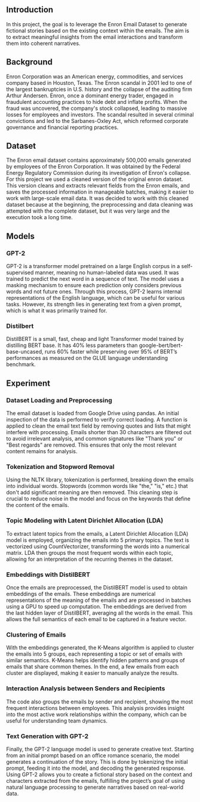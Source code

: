 ## Introduction
In this project, the goal is to leverage the Enron Email Dataset to generate fictional stories based on the existing context within the emails. The aim is to extract meaningful insights from the email interactions and transform them into coherent narratives.

## Background
Enron Corporation was an American energy, commodities, and services company based in Houston, Texas. The Enron scandal in 2001 led to one of the largest bankruptcies in U.S. history and the collapse of the auditing firm Arthur Andersen. Enron, once a dominant energy trader, engaged in fraudulent accounting practices to hide debt and inflate profits. When the fraud was uncovered, the company's stock collapsed, leading to massive losses for employees and investors. The scandal resulted in several criminal convictions and led to the Sarbanes-Oxley Act, which reformed corporate governance and financial reporting practices.

## Dataset
The Enron email dataset contains approximately 500,000 emails generated by employees of the Enron Corporation. It was obtained by the Federal Energy Regulatory Commission during its investigation of Enron's collapse.
For this project we used a cleaned version of the original enron dataset. This version cleans and extracts relevant fields from the Enron emails, and saves the processed information in manageable batches, making it easier to work with large-scale email data.
It was decided to work with this cleaned dataset because at the beginning, the preprocessing and data cleaning was attempted with the complete dataset, but it was very large and the execution took a long time.

## Models
### GPT-2 
GPT-2 is a transformer model pretrained on a large English corpus in a self-supervised manner, meaning no human-labeled data was used. It was trained to predict the next word in a sequence of text. The model uses a masking mechanism to ensure each prediction only considers previous words and not future ones. Through this process, GPT-2 learns internal representations of the English language, which can be useful for various tasks. However, its strength lies in generating text from a given prompt, which is what it was primarily trained for.

### Distilbert
DistilBERT is a small, fast, cheap and light Transformer model trained by distilling BERT base. It has 40% less parameters than google-bert/bert-base-uncased, runs 60% faster while preserving over 95% of BERT’s performances as measured on the GLUE language understanding benchmark.

## Experiment
### Dataset Loading and Preprocessing
The email dataset is loaded from Google Drive using pandas. An initial inspection of the data is performed to verify correct loading. A function is applied to clean the email text field by removing quotes and lists that might interfere with processing. Emails shorter than 30 characters are filtered out to avoid irrelevant analysis, and common signatures like "Thank you" or "Best regards" are removed. This ensures that only the most relevant content remains for analysis.

### Tokenization and Stopword Removal
Using the NLTK library, tokenization is performed, breaking down the emails into individual words. Stopwords (common words like "the," "is," etc.) that don't add significant meaning are then removed. This cleaning step is crucial to reduce noise in the model and focus on the keywords that define the content of the emails.

### Topic Modeling with Latent Dirichlet Allocation (LDA)
To extract latent topics from the emails, a Latent Dirichlet Allocation (LDA) model is employed, organizing the emails into 5 primary topics. The text is vectorized using CountVectorizer, transforming the words into a numerical matrix. LDA then groups the most frequent words within each topic, allowing for an interpretation of the recurring themes in the dataset.

### Embeddings with DistilBERT
Once the emails are preprocessed, the DistilBERT model is used to obtain embeddings of the emails. These embeddings are numerical representations of the meaning of the emails and are processed in batches using a GPU to speed up computation. The embeddings are derived from the last hidden layer of DistilBERT, averaging all the words in the email. This allows the full semantics of each email to be captured in a feature vector.

### Clustering of Emails
With the embeddings generated, the K-Means algorithm is applied to cluster the emails into 5 groups, each representing a topic or set of emails with similar semantics. K-Means helps identify hidden patterns and groups of emails that share common themes. In the end, a few emails from each cluster are displayed, making it easier to manually analyze the results.

### Interaction Analysis between Senders and Recipients
The code also groups the emails by sender and recipient, showing the most frequent interactions between employees. This analysis provides insight into the most active work relationships within the company, which can be useful for understanding team dynamics.

### Text Generation with GPT-2
Finally, the GPT-2 language model is used to generate creative text. Starting from an initial prompt based on an office romance scenario, the model generates a continuation of the story. This is done by tokenizing the initial prompt, feeding it into the model, and decoding the generated response. Using GPT-2 allows you to create a fictional story based on the context and characters extracted from the emails, fulfilling the project’s goal of using natural language processing to generate narratives based on real-world data.
